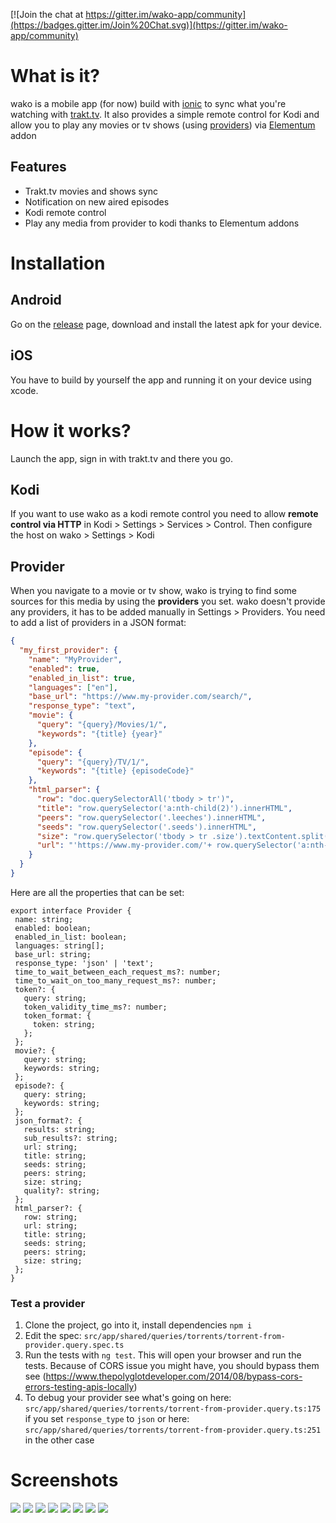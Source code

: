 
[![Join the chat at https://gitter.im/wako-app/community](https://badges.gitter.im/Join%20Chat.svg)](https://gitter.im/wako-app/community)

# What is it?

wako is a mobile app (for now) build with [ionic](https://github.com/ionic-team/ionic) to sync what you're watching with [trakt.tv](https://trakt.tv).
It also provides a simple remote control for Kodi and allow you to play any movies or tv shows (using [providers](https://github.com/JumBay/wako/blob/master/README.md#provider))
via [Elementum](https://github.com/elgatito/plugin.video.elementum) addon

## Features

- Trakt.tv movies and shows sync
- Notification on new aired episodes
- Kodi remote control
- Play any media from provider to kodi thanks to Elementum addons

# Installation

## Android

Go on the [release](https://github.com/JumBay/wako/releases/) page, download and install the latest apk for your device.

## iOS

You have to build by yourself the app and running it on your device using xcode.

# How it works?

Launch the app, sign in with trakt.tv and there you go.

## Kodi

If you want to use wako as a kodi remote control you need to allow **remote control via HTTP**
in Kodi > Settings > Services > Control. Then configure the host on wako > Settings > Kodi

## Provider

When you navigate to a movie or tv show, wako is trying to find some sources for this media by using the **providers** you set.
wako doesn't provide any providers, it has to be added manually in Settings > Providers.
You need to add a list of providers in a JSON format:

```json
{
  "my_first_provider": {
    "name": "MyProvider",
    "enabled": true,
    "enabled_in_list": true,
    "languages": ["en"],
    "base_url": "https://www.my-provider.com/search/",
    "response_type": "text",
    "movie": {
      "query": "{query}/Movies/1/",
      "keywords": "{title} {year}"
    },
    "episode": {
      "query": "{query}/TV/1/",
      "keywords": "{title} {episodeCode}"
    },
    "html_parser": {
      "row": "doc.querySelectorAll('tbody > tr')",
      "title": "row.querySelector('a:nth-child(2)').innerHTML",
      "peers": "row.querySelector('.leeches').innerHTML",
      "seeds": "row.querySelector('.seeds').innerHTML",
      "size": "row.querySelector('tbody > tr .size').textContent.split('B')[0] + 'B'",
      "url": "'https://www.my-provider.com/'+ row.querySelector('a:nth-child(2)').getAttribute('href')"
    }
  }
}
```

Here are all the properties that can be set:

```TS
export interface Provider {
 name: string;
 enabled: boolean;
 enabled_in_list: boolean;
 languages: string[];
 base_url: string;
 response_type: 'json' | 'text';
 time_to_wait_between_each_request_ms?: number;
 time_to_wait_on_too_many_request_ms?: number;
 token?: {
   query: string;
   token_validity_time_ms?: number;
   token_format: {
     token: string;
   };
 };
 movie?: {
   query: string;
   keywords: string;
 };
 episode?: {
   query: string;
   keywords: string;
 };
 json_format?: {
   results: string;
   sub_results?: string;
   url: string;
   title: string;
   seeds: string;
   peers: string;
   size: string;
   quality?: string;
 };
 html_parser?: {
   row: string;
   url: string;
   title: string;
   seeds: string;
   peers: string;
   size: string;
 };
}

```

### Test a provider

1. Clone the project, go into it, install dependencies `npm i`
2. Edit the spec: `src/app/shared/queries/torrents/torrent-from-provider.query.spec.ts`
3. Run the tests with `ng test`. This will open your browser and run the tests. Because of CORS issue
   you might have, you should bypass them see (https://www.thepolyglotdeveloper.com/2014/08/bypass-cors-errors-testing-apis-locally)
4. To debug your provider see what's going on here: `src/app/shared/queries/torrents/torrent-from-provider.query.ts:175`
   if you set `response_type` to `json` or here: `src/app/shared/queries/torrents/torrent-from-provider.query.ts:251` in the other case

# Screenshots

![](https://github.com/JumBay/wako/blob/master/resources/github/screen1.png?raw=true)
![](https://github.com/JumBay/wako/blob/master/resources/github/screen2.png?raw=true)
![](https://github.com/JumBay/wako/blob/master/resources/github/screen3.png?raw=true)
![](https://github.com/JumBay/wako/blob/master/resources/github/screen4.png?raw=true)
![](https://github.com/JumBay/wako/blob/master/resources/github/screen5.png?raw=true)
![](https://github.com/JumBay/wako/blob/master/resources/github/screen6.png?raw=true)
![](https://github.com/JumBay/wako/blob/master/resources/github/screen7.png?raw=true)
![](https://github.com/JumBay/wako/blob/master/resources/github/screen8.png?raw=true)